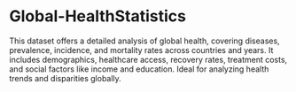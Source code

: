 # Global-HealthStatistics
This dataset offers a detailed analysis of global health, covering diseases, prevalence, incidence, and mortality rates across countries and years. It includes demographics, healthcare access, recovery rates, treatment costs, and social factors like income and education. Ideal for analyzing health trends and disparities globally.
